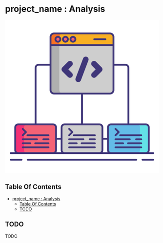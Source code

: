 # project_name : Analysis

![Icon](../icon.png)

## Table Of Contents

- [project_name : Analysis](#project_name--analysis)
  - [Table Of Contents](#table-of-contents)
  - [TODO](#todo)

## TODO

TODO
